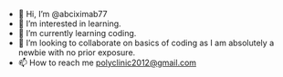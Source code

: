 - 👋 Hi, I’m @abciximab77
- 👀 I’m interested in learning.
- 🌱 I’m currently learning coding.
- 💞️ I’m looking to collaborate on basics of coding as I am absolutely a newbie with no prior exposure.
- 📫 How to reach me polyclinic2012@gmail.com

<!---
abciximab77/abciximab77 is a ✨ special ✨ repository because its `README.md` (this file) appears on your GitHub profile.
You can click the Preview link to take a look at your changes.
--->
